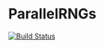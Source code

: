 # ParallelRNGs

[![Build Status](https://travis-ci.org/grayclhn/ParallelRNGs.jl.svg?branch=master)](https://travis-ci.org/grayclhn/ParallelRNGs.jl)
